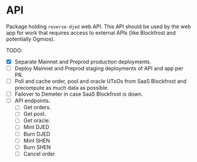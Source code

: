 # API

Package holding `reverse-djed` web API. This API should be used by the web app for work that requires access to external APIs (like Blockfrost and potentially Ogmios).

TODO:

- [x] Separate Mainnet and Preprod production deployments.
- [ ] Deploy Mainnet and Preprod staging deployments of API and app per PR.
- [ ] Poll and cache order, pool and oracle UTxOs from SaaS Blockfrost and precompute as much data as possible.
- [ ] Failover to Demeter in case SaaS Blockfrost is down.
- [ ] API endpoints.
  - [ ] Get orders.
  - [ ] Get pool.
  - [ ] Get oracle.
  - [ ] Mint DJED
  - [ ] Burn DJED
  - [ ] Mint SHEN
  - [ ] Burn SHEN
  - [ ] Cancel order
